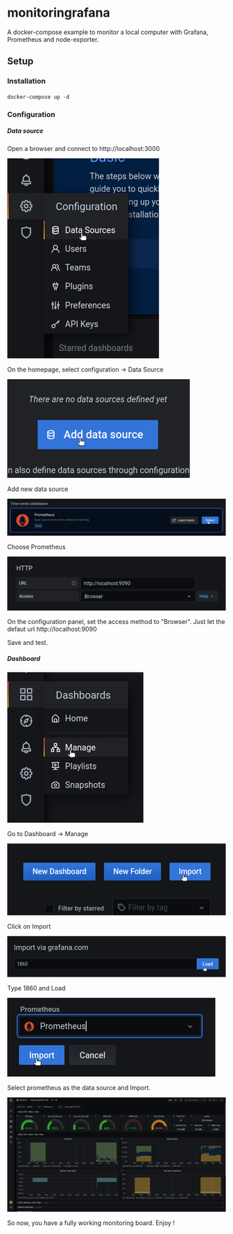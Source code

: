 # monitoringrafana

A docker-compose example to monitor a local computer with Grafana, Prometheus and node-exporter.

## Setup

### Installation
`docker-compose up -d`

### Configuration
##### Data source

Open a browser and connect to http://localhost:3000

![](./img/data-source-configuration.png)

On the homepage, select configuration -> Data Source

![](./img/add-data-source.png)

Add new data source

![](./img/data-source-choice.png)

Choose Prometheus

![](./img/access-method.png)

On the configuration panel, set the access method to "Browser". Just let the defaut url http://localhost:9090

Save and test.

##### Dashboard

![](./img/manage-dashboard.png)

Go to Dashboard -> Manage

![](./img/import-dashboard.png)

Click on Import

![](./img/import-1860.png)

Type 1860 and Load

![](./img/select-prometheus.png)

Select prometheus as the data source and Import.

![](./img/dashboard.png)

So now, you have a fully working monitoring board. Enjoy !
